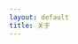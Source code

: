 ```yaml
---
layout: default
title: 关于
---
```


<!--TODO：写完这部分后color的最后一位加个0-->
<div class="well" style="color: #0000">
    <h3>关于我</h3>
    <p>我是六月的天狼星，英文为June Sirius。</p>
    <p>这一页的内容可以当做是某种bonus。首先，并不是所有人都能发现这一页的存在，更少的人能看见这些文字，那么为什么不玩得更有趣一些呢？</p>
    <p>从这部分大概可以很明显地看出我对奇奇怪怪的解密游戏很感兴趣，那就不妨来做些探秘游戏吧（有些时候或许会需要一些类似黑客的计算机技术，甚至可以当做一道简单的CTF题目）。来寻找一些关于我的信息，当然线索、题目和答案全部都会在网页里。</p>
</div>

